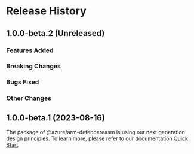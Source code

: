 # Release History

## 1.0.0-beta.2 (Unreleased)

### Features Added

### Breaking Changes

### Bugs Fixed

### Other Changes

## 1.0.0-beta.1 (2023-08-16)

The package of @azure/arm-defendereasm is using our next generation design principles. To learn more, please refer to our documentation [Quick Start](https://aka.ms/js-track2-quickstart).
